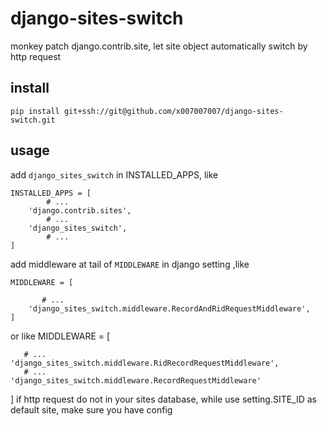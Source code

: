 # django-sites-switch
monkey patch django.contrib.site,
let site object automatically switch by http request


## install
    pip install git+ssh://git@github.com/x007007007/django-sites-switch.git

## usage

add `django_sites_switch` in INSTALLED_APPS, like

```
INSTALLED_APPS = [
        # ...
    'django.contrib.sites',
        # ...
    'django_sites_switch',
        # ...
]
```

add middleware at tail of `MIDDLEWARE` in django setting ,like
```
MIDDLEWARE = [

       # ...
    'django_sites_switch.middleware.RecordAndRidRequestMiddleware',
]
```
or like
MIDDLEWARE = [

       # ...
    'django_sites_switch.middleware.RidRecordRequestMiddleware',
       # ...
    'django_sites_switch.middleware.RecordRequestMiddleware'
]
if http request do not in your sites database,
while use setting.SITE_ID as default site, make sure you have config
